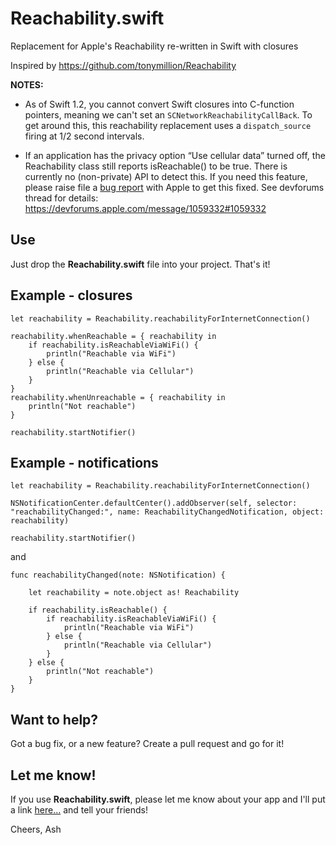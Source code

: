 # Reachability.swift

Replacement for Apple's Reachability re-written in Swift with closures

Inspired by https://github.com/tonymillion/Reachability 

**NOTES:**

- As of Swift 1.2, you cannot convert Swift closures into C-function pointers, meaning we can't set an `SCNetworkReachabilityCallBack`. To get around this, this reachability replacement uses a `dispatch_source` firing at 1/2 second intervals.

- If an application has the privacy option “Use cellular data” turned off, the Reachability class still reports isReachable() to be true. There is currently no (non-private) API to detect this. If you need this feature, please raise file a [bug report](https://bugreport.apple.com) with Apple to get this fixed. See devforums thread for details: https://devforums.apple.com/message/1059332#1059332

## Use

Just drop the **Reachability.swift** file into your project. That's it!

## Example - closures

    let reachability = Reachability.reachabilityForInternetConnection()

    reachability.whenReachable = { reachability in
        if reachability.isReachableViaWiFi() {
            println("Reachable via WiFi")
        } else {
            println("Reachable via Cellular")
        }
    }
    reachability.whenUnreachable = { reachability in
        println("Not reachable")
    }

    reachability.startNotifier()

## Example - notifications

    let reachability = Reachability.reachabilityForInternetConnection()

    NSNotificationCenter.defaultCenter().addObserver(self, selector: "reachabilityChanged:", name: ReachabilityChangedNotification, object: reachability)
    
    reachability.startNotifier()

and

    func reachabilityChanged(note: NSNotification) {

        let reachability = note.object as! Reachability

        if reachability.isReachable() {
            if reachability.isReachableViaWiFi() {
                println("Reachable via WiFi")
            } else {
                println("Reachable via Cellular")
            }
        } else {
            println("Not reachable")
        }
    }

## Want to help?

Got a bug fix, or a new feature? Create a pull request and go for it!

## Let me know!

If you use **Reachability.swift**, please let me know about your app and I'll put a link [here…](https://github.com/ashleymills/Reachability.swift/wiki/Apps-using-Reachability.swift) and tell your friends! 

Cheers,
Ash

